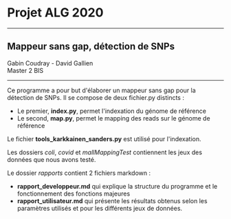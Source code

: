 # Projet ALG 2020
***
## Mappeur sans gap, détection de SNPs
Gabin Coudray - David Gallien  
Master 2 BIS
***

Ce programme a pour but d'élaborer un mappeur sans gap pour la détection de SNPs. Il se compose de deux fichier.py 
distincts :
- Le premier, **index.py**, permet l'indexation du génome de référence
- Le second, **map.py**, permet le mapping des reads sur le génome de référence

Le fichier **tools_karkkainen_sanders.py** est utilisé pour l'indexation.

Les dossiers *coli*, *covid* et *mallMappingTest* contiennent les jeux des données que nous avons testé.

Le dossier *rapports* contient 2 fichiers markdown :

- **rapport_developpeur.md** qui explique la structure du programme et le fonctionnement des fonctions majeures
- **rapport_utilisateur.md** qui présente les résultats obtenus selon les paramètres utilisés et pour les différents jeux de données.
